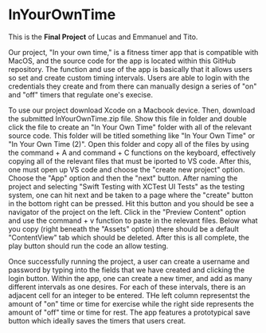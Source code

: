 # InYourOwnTime

This is the **Final Project** of Lucas and Emmanuel and Tito.

Our project, "In your own time," is a fitness timer app that is compatible with MacOS, and the source code for the app is located within this GitHub repository. The function and use of the app is basically that it allows users so set and create custom timing intervals. Users are able to login with the credentials they create and from there can manually design a series of "on" and "off" timers that regulate one's execise.

To use our project download Xcode on a Macbook device. Then, download the submitted InYourOwnTime.zip file. Show this file in folder and double click the file to create an "In Your Own Time" folder with all of the relevant source code. This folder will be titled something like "In Your Own Time" or "In Your Own Time (2)". Open this folder and copy all of the files by using the command + A and command + C functions on the keyboard, effectively copying all of the relevant files that must be iported to VS code. After this, one must open up VS code and choose the "create new project" option. Choose the "App" option and then the "next" button. After naming the project and selecting "Swift Testing with XCTest UI Tests" as the testing system, one can hit next and be taken to a page where the "create" button in the bottom right can be pressed. Hit this button and you should be see a navigator of the project on the left. Click in the "Preview Content" option and use the command + v function to paste in the relevant files. Below what you copy (right beneath the "Assets" option) there should be a default "ContentView" tab which should be deleted. After this is all complete, the play button should run the code an allow testing. 

Once successfully running the project, a user can create a username and password by typing into the fields that we have created and clicking the login button. Within the app, one can create a new timer, and add as many different intervals as one desires. For each of these intervals, there is an adjacent cell for an integer to be entered. THe left column representst the amount of "on" time or time for exercise while the right side represents the amount of "off" time or time for rest. The app features a prototypical save button which ideally saves the timers that users creat. 
